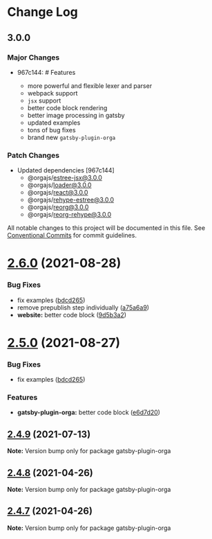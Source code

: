 # Change Log

## 3.0.0

### Major Changes

- 967c144: # Features

  - more powerful and flexible lexer and parser
  - webpack support
  - `jsx` support
  - better code block rendering
  - better image processing in gatsby
  - updated examples
  - tons of bug fixes
  - brand new `gatsby-plugin-orga`

### Patch Changes

- Updated dependencies [967c144]
  - @orgajs/estree-jsx@3.0.0
  - @orgajs/loader@3.0.0
  - @orgajs/react@3.0.0
  - @orgajs/rehype-estree@3.0.0
  - @orgajs/reorg@3.0.0
  - @orgajs/reorg-rehype@3.0.0

All notable changes to this project will be documented in this file.
See [Conventional Commits](https://conventionalcommits.org) for commit guidelines.

# [2.6.0](https://github.com/orgapp/orgajs/compare/v2.5.0...v2.6.0) (2021-08-28)

### Bug Fixes

- fix examples ([bdcd265](https://github.com/orgapp/orgajs/commit/bdcd2655502a73800e8915ba09fd78452dff503f))
- remove prepublish step individually ([a75a6a9](https://github.com/orgapp/orgajs/commit/a75a6a9606421b66b6ef69b28e3fcb03a5ee282a))
- **website:** better code block ([9d5b3a2](https://github.com/orgapp/orgajs/commit/9d5b3a2d554672d22523727e89b2b5c60dc6233d))

# [2.5.0](https://github.com/orgapp/orgajs/compare/v2.4.9...v2.5.0) (2021-08-27)

### Bug Fixes

- fix examples ([bdcd265](https://github.com/orgapp/orgajs/commit/bdcd2655502a73800e8915ba09fd78452dff503f))

### Features

- **gatsby-plugin-orga:** better code block ([e6d7d20](https://github.com/orgapp/orgajs/commit/e6d7d20f63fa1871d8f53b0534b50ac6d7d99fc9))

## [2.4.9](https://github.com/orgapp/orgajs/compare/v2.4.8...v2.4.9) (2021-07-13)

**Note:** Version bump only for package gatsby-plugin-orga

## [2.4.8](https://github.com/orgapp/orgajs/compare/v2.4.7...v2.4.8) (2021-04-26)

**Note:** Version bump only for package gatsby-plugin-orga

## [2.4.7](https://github.com/orgapp/orgajs/compare/v2.4.6...v2.4.7) (2021-04-26)

**Note:** Version bump only for package gatsby-plugin-orga
